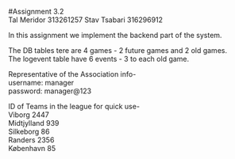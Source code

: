 #Assignment 3.2</br>
Tal Meridor 313261257 Stav Tsabari 316296912</br>

In this assignment we implement the backend part of the system. </br>

The DB tables tere are 4 games - 2 future games and 2 old games.</br>
The logevent table have 6 events - 3 to each old game.</br>

Representative of the Association info-</br>
username: manager</br>
password: manager@123</br>

ID of Teams in the league for quick use-</br>
Viborg 2447</br>
Midtjylland 939</br>
Silkeborg 86</br>
Randers 2356</br>
København 85</br>
